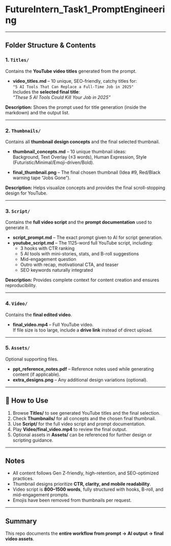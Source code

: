 # FutureIntern_Task1_PromptEngineering

---

## Folder Structure & Contents

### 1. `Titles/`
Contains the **YouTube video titles** generated from the prompt.

- **video_titles.md** – 10 unique, SEO-friendly, catchy titles for:  
  `"5 AI Tools That Can Replace a Full-Time Job in 2025"`  
  Includes the **selected final title**:  
  *“These 5 AI Tools Could Kill Your Job in 2025”*

**Description:** Shows the prompt used for title generation (inside the markdown) and the output list.

---

### 2. `Thumbnails/`
Contains all **thumbnail design concepts** and the final selected thumbnail.

- **thumbnail_concepts.md** – 10 unique thumbnail ideas:  
  Background, Text Overlay (≤3 words), Human Expression, Style (Futuristic/Minimal/Emoji-driven/Bold).  
     
- **final_thumbnail.png** – The final chosen thumbnail (Idea #9, Red/Black warning tape “Jobs Gone”).

**Description:** Helps visualize concepts and provides the final scroll-stopping design for YouTube.

---

### 3. `Script/`
Contains the **full video script** and the **prompt documentation** used to generate it.

- **script_prompt.md** – The exact prompt given to AI for script generation.  
- **youtube_script.md** – The 1125-word full YouTube script, including:  
  - 3 hooks with CTR ranking  
  - 5 AI tools with mini-stories, stats, and B-roll suggestions  
  - Mid-engagement question  
  - Outro with recap, motivational CTA, and teaser  
  - SEO keywords naturally integrated

**Description:** Provides complete context for content creation and ensures reproducibility.

---

### 4. `Video/`
Contains the **final edited video**.

- **final_video.mp4** – Full YouTube video.  
   If file size is too large, include a **drive link** instead of direct upload.

---

### 5. `Assets/`
Optional supporting files.

- **ppt_reference_notes.pdf** – Reference notes used while generating content (if applicable).  
- **extra_designs.png** – Any additional design variations (optional).

---

## 🔹 How to Use
1. Browse **Titles/** to see generated YouTube titles and the final selection.  
2. Check **Thumbnails/** for all concepts and the chosen final thumbnail.  
3. Use **Script/** for the full video script and prompt documentation.  
4. Play **Video/final_video.mp4** to review the final output.  
5. Optional assets in **Assets/** can be referenced for further design or scripting guidance.

---

##  Notes
- All content follows Gen Z-friendly, high-retention, and SEO-optimized practices.  
- Thumbnail designs prioritize **CTR, clarity, and mobile readability**.  
- Video script is **800–1500 words**, fully structured with hooks, B-roll, and mid-engagement prompts.  
- Emojis have been removed from thumbnails per request.

---

## Summary
This repo documents the **entire workflow from prompt → AI output → final video assets**.
